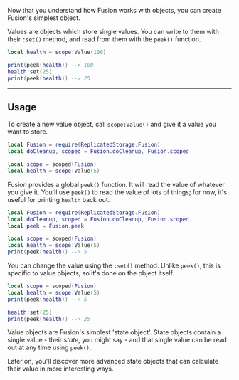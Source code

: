 Now that you understand how Fusion works with objects, you can create Fusion's
simplest object.

Values are objects which store single values. You can write to them with
their `:set()` method, and read from them with the `peek()` function.

```Lua
local health = scope:Value(100)

print(peek(health)) --> 100
health:set(25)
print(peek(health)) --> 25
```

-----

## Usage

To create a new value object, call `scope:Value()` and give it a value you want
to store.

```Lua linenums="2" hl_lines="5"
local Fusion = require(ReplicatedStorage.Fusion)
local doCleanup, scoped = Fusion.doCleanup, Fusion.scoped

local scope = scoped(Fusion)
local health = scope:Value(5)
```

Fusion provides a global `peek()` function. It will read the value of whatever
you give it. You'll use `peek()` to read the value of lots of things; for now,
it's useful for printing `health` back out.

```Lua linenums="2" hl_lines="3 7"
local Fusion = require(ReplicatedStorage.Fusion)
local doCleanup, scoped = Fusion.doCleanup, Fusion.scoped
local peek = Fusion.peek

local scope = scoped(Fusion)
local health = scope:Value(5)
print(peek(health)) --> 5
```

You can change the value using the `:set()` method. Unlike `peek()`, this is
specific to value objects, so it's done on the object itself.

```Lua linenums="6" hl_lines="5-6"
local scope = scoped(Fusion)
local health = scope:Value(5)
print(peek(health)) --> 5

health:set(25)
print(peek(health)) --> 25
```

Value objects are Fusion's simplest 'state object'. State objects contain a
single value - their *state*, you might say - and that single value can be read
out at any time using `peek()`.

Later on, you'll discover more advanced state objects that can calculate their
value in more interesting ways.